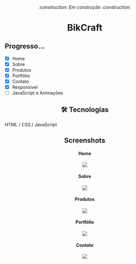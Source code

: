 <h6 align="center"> 
:construction: Em construção 	:construction:
</h6 >
<h1 align="center"> BikCraft
</h1>

<h2> Progresso... </h2>

- [x] Home 
- [x] Sobre 
- [x] Produtos 
- [x] Portfólio 
- [x] Contato
- [x] Responsivel
- [ ] JavaScript e Animações

<h2 align="center"> 🛠 Tecnologias </h2>
HTML /
CSS /
JavaScript


<h2 align="center"> 
Screenshots 
</h2>

<h4 align="center"> 
Home 
</h4>
<h4 align="center"> 
<img src="https://github.com/AdilsonMJ/CURSO-FRONTEND-ORIGAMID/blob/main/BikCraft/wireframe/screenshots/Home.png"  >
</h4>

<h4 align="center"> 
Sobre 
</h4>
<h4 align="center"> 
<img src="https://github.com/AdilsonMJ/CURSO-FRONTEND-ORIGAMID/blob/main/BikCraft/wireframe/screenshots/sobre.png" >
</h4>

<h4 align="center"> 
Produtos 
</h4>
<h4 align="center"> 
<img src="https://github.com/AdilsonMJ/CURSO-FRONTEND-ORIGAMID/blob/main/BikCraft/wireframe/screenshots/Produto.png" >
</h4>

<h4 align="center"> 
Portfólio 
</h4>
<h4 align="center"> 
<img src="https://github.com/AdilsonMJ/CURSO-FRONTEND-ORIGAMID/blob/main/BikCraft/wireframe/screenshots/portfolio.png" >
</h4>

<h4 align="center"> 
Contato 
</h4>
<h4 align="center"> 
<img src="https://github.com/AdilsonMJ/CURSO-FRONTEND-ORIGAMID/blob/main/BikCraft/wireframe/screenshots/contato.png" >
</h4>

